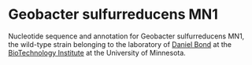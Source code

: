 # Geobacter sulfurreducens MN1
Nucleotide sequence and annotation for Geobacter sulfurreducens MN1, the wild-type strain belonging to the laboratory of [Daniel Bond](http://www.thebondlab.com) at the [BioTechnology Institute](http://www.bti.umn.edu) at the University of Minnesota.
